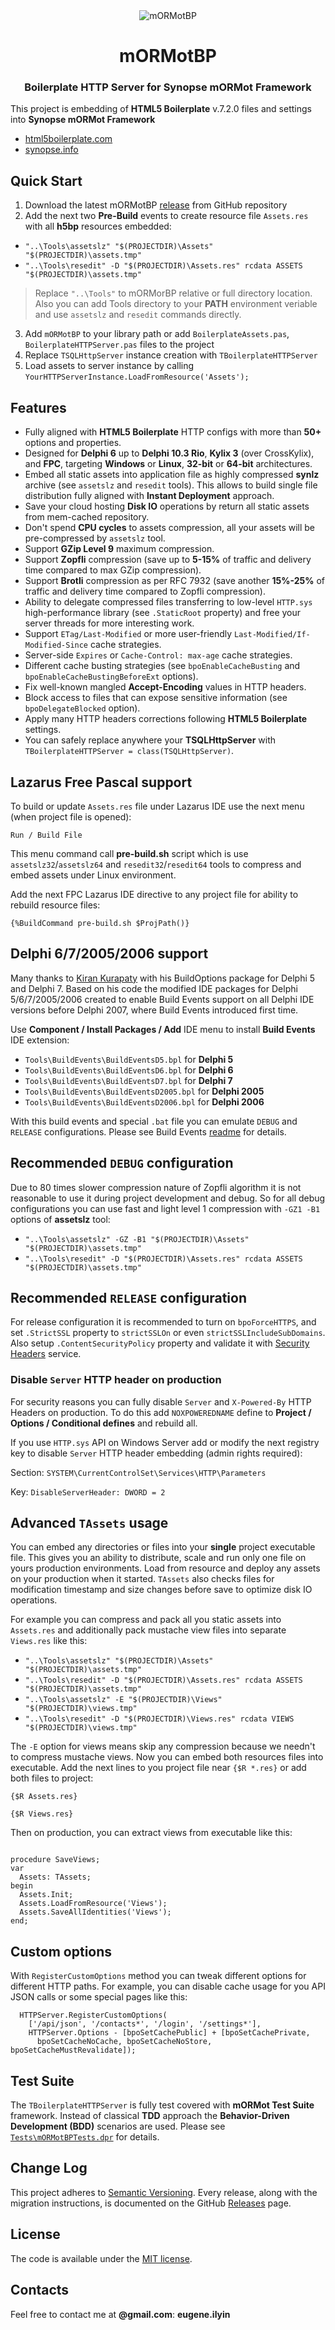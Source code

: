 <div align="center">

<img src="/Tests/Assets/img/marmot.jpg" alt="mORMotBP" style="max-width:100%;">
<h1>mORMotBP</h1>
<h3>Boilerplate HTTP Server for Synopse mORMot Framework</h3>
</div>

This project is embedding of **HTML5 Boilerplate** v.7.2.0 files and settings into **Synopse mORMot Framework**
  * [html5boilerplate.com][boilerplate]
  * [synopse.info][synopse-mormot]

## Quick Start

1. Download the latest mORMotBP [release][releases] from GitHub repository
2. Add the next two **Pre-Build** events to create resource file `Assets.res` with all **h5bp** resources embedded:
  * `"..\Tools\assetslz" "$(PROJECTDIR)\Assets" "$(PROJECTDIR)\assets.tmp"`
  * `"..\Tools\resedit" -D "$(PROJECTDIR)\Assets.res" rcdata ASSETS "$(PROJECTDIR)\assets.tmp"`
> Replace `"..\Tools"` to mORMorBP relative or full directory location. Also you can add Tools directory to your **PATH** environment veriable and use `assetslz` and `resedit` commands directly.
3. Add `mORMotBP` to your library path or add `BoilerplateAssets.pas`, `BoilerplateHTTPServer.pas` files to the project
4. Replace `TSQLHttpServer` instance creation with `TBoilerplateHTTPServer`
5. Load assets to server instance by calling `YourHTTPServerInstance.LoadFromResource('Assets');`

## Features

* Fully aligned with **HTML5 Boilerplate** HTTP configs with more than **50+** options and properties.
* Designed for **Delphi 6** up to **Delphi 10.3 Rio**, **Kylix 3** (over CrossKylix), and **FPC**, targeting **Windows** or **Linux**, **32-bit** or **64-bit** architectures.
* Embed all static assets into application file as highly compressed **synlz** archive (see `assetslz` and `resedit` tools). This allows to build single file distribution fully aligned with **Instant Deployment** approach.
* Save your cloud hosting **Disk IO** operations by return all static assets from mem-cached repository.
* Don't spend **CPU cycles** to assets compression, all your assets will be pre-compressed by `assetslz` tool.
* Support **GZip Level 9** maximum compression.
* Support **Zopfli** compression (save up to **5-15%** of traffic and delivery time compared to max GZip compression).
* Support **Brotli** compression as per RFC 7932 (save another **15%-25%** of traffic and delivery time compared to Zopfli compression).
* Ability to delegate compressed files transferring to low-level `HTTP.sys` high-performance library (see `.StaticRoot` property) and free your server threads for more interesting work.
* Support `ETag/Last-Modified` or more user-friendly `Last-Modified/If-Modified-Since` cache strategies.
* Server-side `Expires` or `Cache-Control: max-age` cache strategies.
* Different cache busting strategies (see `bpoEnableCacheBusting` and `bpoEnableCacheBustingBeforeExt` options).
* Fix well-known mangled **Accept-Encoding** values in HTTP headers.
* Block access to files that can expose sensitive information (see `bpoDelegateBlocked` option).
* Apply many HTTP headers corrections following **HTML5 Boilerplate** settings.
* You can safely replace anywhere your **TSQLHttpServer** with `TBoilerplateHTTPServer = class(TSQLHttpServer)`.

## Lazarus Free Pascal support

To build or update `Assets.res` file under Lazarus IDE use the next menu (when project file is opened):

  `Run / Build File`

This menu command call **pre-build.sh** script which is use `assetslz32`/`assetslz64` and `resedit32`/`resedit64` tools to compress and embed assets under Linux environment.

Add the next FPC Lazarus IDE directive to any project file for ability to rebuild resource files:

```delphi
{%BuildCommand pre-build.sh $ProjPath()}
```

## Delphi 6/7/2005/2006 support

Many thanks to [Kiran Kurapaty][kiran-kurapaty] with his BuildOptions package for Delphi 5 and Delphi 7.
Based on his code the modified IDE packages for Delphi 5/6/7/2005/2006 created to enable Build Events support on all Delphi IDE versions before Delphi 2007, where Build Events introduced first time.

Use **Component / Install Packages / Add** IDE menu to install **Build Events** IDE extension:
* `Tools\BuildEvents\BuildEventsD5.bpl` for **Delphi 5**
* `Tools\BuildEvents\BuildEventsD6.bpl` for **Delphi 6**
* `Tools\BuildEvents\BuildEventsD7.bpl` for **Delphi 7**
* `Tools\BuildEvents\BuildEventsD2005.bpl` for **Delphi 2005**
* `Tools\BuildEvents\BuildEventsD2006.bpl` for **Delphi 2006**

With this build events and special `.bat` file you can emulate `DEBUG` and `RELEASE` configurations. 
Please see Build Events [readme][build-events-readme] for details.
              
## Recommended `DEBUG` configuration

Due to 80 times slower compression nature of Zopfli algorithm it is not reasonable to use it during project development and debug.
So for all debug configurations you can use fast and light level 1 compression with `-GZ1 -B1` options of **assetslz** tool:
  * `"..\Tools\assetslz" -GZ -B1 "$(PROJECTDIR)\Assets" "$(PROJECTDIR)\assets.tmp"`
  * `"..\Tools\resedit" -D "$(PROJECTDIR)\Assets.res" rcdata ASSETS "$(PROJECTDIR)\assets.tmp"`

## Recommended `RELEASE` configuration

For release configuration it is recommended to turn on `bpoForceHTTPS`, and set `.StrictSSL` property to `strictSSLOn` or 
even `strictSSLIncludeSubDomains`. Also setup `.ContentSecurityPolicy` property and validate it 
with [Security Headers][security-headers] service.

### Disable `Server` HTTP header on production

For security reasons you can fully disable `Server` and `X-Powered-By` HTTP Headers on production.
To do this add `NOXPOWEREDNAME` define to **Project / Options / Conditional defines** and rebuild all.

If you use `HTTP.sys` API on Windows Server add or modify the next registry key to disable `Server` HTTP header embedding (admin rights required):

Section: `SYSTEM\CurrentControlSet\Services\HTTP\Parameters`

Key: `DisableServerHeader: DWORD = 2`

## Advanced `TAssets` usage

You can embed any directories or files into your **single** project executable file. 
This gives you an ability to distribute, scale and run only one file on yours production environments.
Load from resource and deploy any assets on your production when it started. `TAssets` also checks files for modification timestamp and size changes before save to optimize disk IO operations.

For example you can compress and pack all you static assets into `Assets.res` and additionally pack mustache view files into separate `Views.res` like this:

  * `"..\Tools\assetslz" "$(PROJECTDIR)\Assets" "$(PROJECTDIR)\assets.tmp"`
  * `"..\Tools\resedit" -D "$(PROJECTDIR)\Assets.res" rcdata ASSETS "$(PROJECTDIR)\assets.tmp"`
  * `"..\Tools\assetslz" -E "$(PROJECTDIR)\Views" "$(PROJECTDIR)\views.tmp"`
  * `"..\Tools\resedit" -D "$(PROJECTDIR)\Views.res" rcdata VIEWS "$(PROJECTDIR)\views.tmp"`

The `-E` option for views means skip any compression because we needn't to compress mustache views.
Now you can embed both resources files into executable.
Add the next lines to you project file near `{$R *.res}` or add both files to project:

```delphi
{$R Assets.res}

{$R Views.res}
```

Then on production, you can extract views from executable like this:

```delphi

procedure SaveViews;
var
  Assets: TAssets;
begin
  Assets.Init;
  Assets.LoadFromResource('Views');
  Assets.SaveAllIdentities('Views');
end;
```

## Custom options

With `RegisterCustomOptions` method you can tweak different options for different HTTP paths.
For example, you can disable cache usage for you API JSON calls or some special pages like this:

```delphi
  HTTPServer.RegisterCustomOptions(
    ['/api/json', '/contacts*', '/login', '/settings*'],
    HTTPServer.Options - [bpoSetCachePublic] + [bpoSetCachePrivate,
      bpoSetCacheNoCache, bpoSetCacheNoStore, bpoSetCacheMustRevalidate]);
```

## Test Suite

The `TBoilerplateHTTPServer` is fully test covered with **mORMot Test Suite** framework. Instead of classical **TDD** approach the **Behavior-Driven Development (BDD)** scenarios are used. Please see [`Tests\mORMotBPTests.dpr`][tests] for details.

## Change Log
This project adheres to [Semantic Versioning][semver].
Every release, along with the migration instructions, is documented on the GitHub [Releases][releases] page.

## License

The code is available under the [MIT license][license].

## Contacts

Feel free to contact me at **@gmail.com**: **eugene.ilyin**

[marmot]: /Tests/Assets/img/marmot.jpg
[boilerplate]: https://html5boilerplate.com
[synopse-mormot]: https://synopse.info/fossil/wiki?name=SQLite3+Framework
[releases]: https://github.com/eugeneilyin/mORMotBP/releases
[dist]: /Dist
[security-headers]: https://securityheaders.com
[kiran-kurapaty]: https://kurapaty.wordpress.com/about-2
[build-events-readme]: /Tools/BuildEvents/README
[tests]: /Tests/BoilerplateTests.pas
[license]: /License.txt
[semver]: http://semver.org
